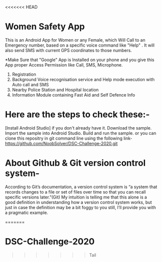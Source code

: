 <<<<<<< HEAD
# Women Safety App
This is an Android App for Women or any Female, which Will Call to an Emergency number, based on a specific voice command like "Help" . It will also send SMS with current GPS coordinates to those numbers.

*Make Sure that "Google" App is Installed on your phone and you give this App proper Access Permission like Call, SMS, Microphone.

1. Registration 
2. Background Voice recognisation service and Help mode execution with Auto call and SMS 
3. Nearby Police Station and Hospital location
4. Information Module containing Fast Aid and Self Defence Info 

 # Here are the steps to check these:-

[Install Android Studio] if you don't already have it.
Download the sample.
Import the sample into Android Studio.
Build and run the sample.
or you can clone this repositry in git command line using the following link-
https://github.com/NoobSolver/DSC-Challenge-2020.git

# About Github & Git version control system-
According to Git’s documentation, a version control system is “a system that records changes to a file or set of files over time so that you can recall specific versions later.”(Git) My intuition is telling me that this alone is a good definition in understanding how a version control system works, but just in case the definition may be a bit foggy to you still, I’ll provide you with a pragmatic example.


=======
# DSC-Challenge-2020
>>>>>>> Tail
